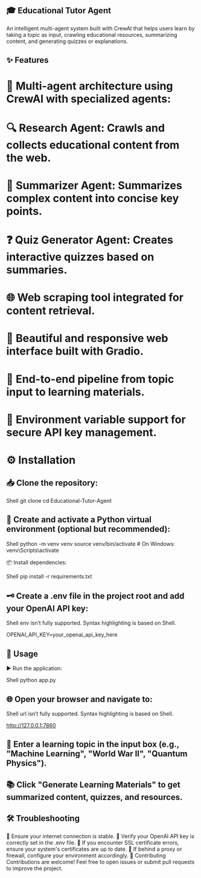 ## 🎓 Educational Tutor Agent
An intelligent multi-agent system built with CrewAI that helps users learn by taking a topic as input, 
crawling educational resources, summarizing content, and generating quizzes or explanations.

## ✨ Features
# 🤖 Multi-agent architecture using CrewAI with specialized agents:

# 🔍 Research Agent: Crawls and collects educational content from the web.

# 📝 Summarizer Agent: Summarizes complex content into concise key points.

# ❓ Quiz Generator Agent: Creates interactive quizzes based on summaries.

# 🌐 Web scraping tool integrated for content retrieval.

# 🎨 Beautiful and responsive web interface built with Gradio.

# 🔄 End-to-end pipeline from topic input to learning materials.

# 🔐 Environment variable support for secure API key management.


# ⚙️ Installation
## 📥 Clone the repository:




Shell
git clone <your-repo-url>
cd Educational-Tutor-Agent

## 🧪 Create and activate a Python virtual environment (optional but recommended):




Shell
python -m venv venv
source venv/bin/activate  # On Windows: venv\Scripts\activate

📦 Install dependencies:




Shell
pip install -r requirements.txt

## 🗝️ Create a .env file in the project root and add your OpenAI API key:




Shell
env isn’t fully supported. Syntax highlighting is based on Shell.

OPENAI_API_KEY=your_openai_api_key_here

## 🚀 Usage
▶️ Run the application:




Shell
python app.py

## 🌐 Open your browser and navigate to:




Shell
url isn’t fully supported. Syntax highlighting is based on Shell.

http://127.0.0.1:7860

## 🧠 Enter a learning topic in the input box (e.g., "Machine Learning", "World War II", "Quantum Physics").

## 📚 Click "Generate Learning Materials" to get summarized content, quizzes, and resources.

## 🛠️ Troubleshooting
📶 Ensure your internet connection is stable.
🔑 Verify your OpenAI API key is correctly set in the .env file.
🧾 If you encounter SSL certificate errors, ensure your system's certificates are up to date.
🔐 If behind a proxy or firewall, configure your environment accordingly.
🤝 Contributing
Contributions are welcome! Feel free to open issues or submit pull requests to improve the project.



